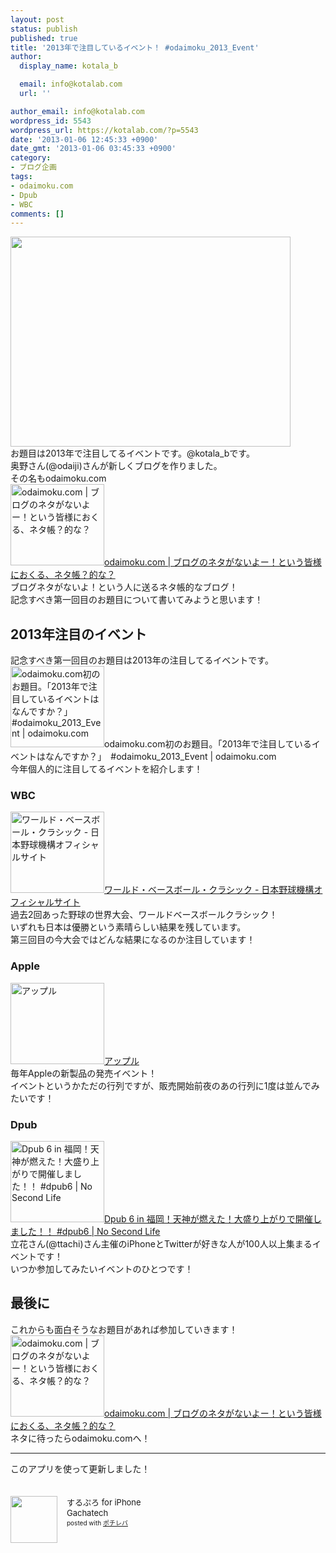 ```yaml
---
layout: post
status: publish
published: true
title: '2013年で注目しているイベント！ #odaimoku_2013_Event'
author:
  display_name: kotala_b

  email: info@kotalab.com
  url: ''

author_email: info@kotalab.com
wordpress_id: 5543
wordpress_url: https://kotalab.com/?p=5543
date: '2013-01-06 12:45:33 +0900'
date_gmt: '2013-01-06 03:45:33 +0900'
category:
- ブログ企画
tags:
- odaimoku.com
- Dpub
- WBC
comments: []
---
```

<p><img alt="" src="https://kotalab.com/wp-content/uploads/slooProImg_20130106124750.png" width="448" height="336" /><br />
お題目は2013年で注目してるイベントです。@kotala_bです。<br />
奥野さん(@odaiji)さんが新しくブログを作りました。<br />
その名もodaimoku.com<br />
<a href="http://odaimoku.com/" target="_blank"><img  class="alignleft" src="https://capture.heartrails.com/150x130?http://odaimoku.com/" alt="odaimoku.com | ブログのネタがないよー！という皆様におくる、ネタ帳？的な？" width="150" height="130" /></a><a href="http://odaimoku.com/" target="_blank">odaimoku.com | ブログのネタがないよー！という皆様におくる、ネタ帳？的な？</a><span class="removed_link" title="b.hatena.ne.jp/entry/http://odaimoku.com/"><img border="0" src="https://b.hatena.ne.jp/entry/image/http://odaimoku.com/" alt="" /></span><br style="clear:both;" />ブログネタがないよ！という人に送るネタ帳的なブログ！<br />
記念すべき第一回目のお題目について書いてみようと思います！<br />
<!--more--></p>
<h2>2013年注目のイベント</h2>
<p>記念すべき第一回目のお題目は2013年の注目してるイベントです。<br />
<span class="removed_link" title="odaimoku.com/2013/01/05/odaimoku-com%e5%88%9d%e3%81%ae%e3%81%8a%e9%a1%8c%e7%9b%ae%e3%80%82/"><img  class="alignleft" src="https://capture.heartrails.com/150x130?http://odaimoku.com/2013/01/05/odaimoku-com%e5%88%9d%e3%81%ae%e3%81%8a%e9%a1%8c%e7%9b%ae%e3%80%82/" alt="odaimoku.com初のお題目。「2013年で注目しているイベントはなんですか？」　#odaimoku_2013_Event | odaimoku.com" width="150" height="130" /></span><span class="removed_link" title="odaimoku.com/2013/01/05/odaimoku-com%e5%88%9d%e3%81%ae%e3%81%8a%e9%a1%8c%e7%9b%ae%e3%80%82/">odaimoku.com初のお題目。「2013年で注目しているイベントはなんですか？」　#odaimoku_2013_Event | odaimoku.com</span><span class="removed_link" title="b.hatena.ne.jp/entry/http://odaimoku.com/2013/01/05/odaimoku-com%e5%88%9d%e3%81%ae%e3%81%8a%e9%a1%8c%e7%9b%ae%e3%80%82/"><img border="0" src="https://b.hatena.ne.jp/entry/image/http://odaimoku.com/2013/01/05/odaimoku-com%e5%88%9d%e3%81%ae%e3%81%8a%e9%a1%8c%e7%9b%ae%e3%80%82/" alt="" /></span><br style="clear:both;" />今年個人的に注目してるイベントを紹介します！</p>
<h3>WBC</h3>
<p><a href="http://www.npb.or.jp/wbc/" target="_blank"><img  class="alignleft" src="https://capture.heartrails.com/150x130?http://www.npb.or.jp/wbc/" alt="ワールド・ベースボール・クラシック - 日本野球機構オフィシャルサイト" width="150" height="130" /></a><a href="http://www.npb.or.jp/wbc/" target="_blank">ワールド・ベースボール・クラシック - 日本野球機構オフィシャルサイト</a><a href="https://b.hatena.ne.jp/entry/http://www.npb.or.jp/wbc/" target="_blank"><img border="0" src="https://b.hatena.ne.jp/entry/image/http://www.npb.or.jp/wbc/" alt="" /></a><br style="clear:both;" />過去2回あった野球の世界大会、ワールドベースボールクラシック！<br />
いずれも日本は優勝という素晴らしい結果を残しています。<br />
第三回目の今大会ではどんな結果になるのか注目しています！</p>
<h3>Apple</h3>
<p><a href="https://www.apple.com/jp/" target="_blank"><img  class="alignleft" src="https://capture.heartrails.com/150x130?https://www.apple.com/jp/" alt="アップル" width="150" height="130" /></a><a href="https://www.apple.com/jp/" target="_blank">アップル</a><a href="https://b.hatena.ne.jp/entry/https://www.apple.com/jp/" target="_blank"><img border="0" src="https://b.hatena.ne.jp/entry/image/https://www.apple.com/jp/" alt="" /></a><br style="clear:both;" />毎年Appleの新製品の発売イベント！<br />
イベントというかただの行列ですが、販売開始前夜のあの行列に1度は並んでみたいです！</p>
<h3>Dpub</h3>
<p><a href="https://www.ttcbn.net/no_second_life/archives/26280" target="_blank"><img  class="alignleft" src="https://capture.heartrails.com/150x130?https://www.ttcbn.net/no_second_life/archives/26280" alt="Dpub 6 in 福岡！天神が燃えた！大盛り上がりで開催しました！！ #dpub6 | No Second Life" width="150" height="130" /></a><a href="https://www.ttcbn.net/no_second_life/archives/26280" target="_blank">Dpub 6 in 福岡！天神が燃えた！大盛り上がりで開催しました！！ #dpub6 | No Second Life</a><a href="https://b.hatena.ne.jp/entry/https://www.ttcbn.net/no_second_life/archives/26280" target="_blank"><img border="0" src="https://b.hatena.ne.jp/entry/image/https://www.ttcbn.net/no_second_life/archives/26280" alt="" /></a><br style="clear:both;" />立花さん(@ttachi)さん主催のiPhoneとTwitterが好きな人が100人以上集まるイベントです！<br />
いつか参加してみたいイベントのひとつです！</p>
<h2>最後に</h2>
<p>これからも面白そうなお題目があれば参加していきます！<br />
<a href="http://odaimoku.com/" target="_blank"><img  class="alignleft" src="https://capture.heartrails.com/150x130?http://odaimoku.com/" alt="odaimoku.com | ブログのネタがないよー！という皆様におくる、ネタ帳？的な？" width="150" height="130" /></a><a href="http://odaimoku.com/" target="_blank">odaimoku.com | ブログのネタがないよー！という皆様におくる、ネタ帳？的な？</a><span class="removed_link" title="b.hatena.ne.jp/entry/http://odaimoku.com/"><img border="0" src="https://b.hatena.ne.jp/entry/image/http://odaimoku.com/" alt="" /></span><br style="clear:both;" />ネタに待ったらodaimoku.comへ！</p>
<hr>
<p>このアプリを使って更新しました！</p>
<div class="pochireba" style="text-align:left;font-size:small;padding:20px 0;/zoom: 1;overflow: hidden;"><span class="removed_link" title="click.linksynergy.com/fs-bin/click?id=d2yYUp776R4&amp;subid=&amp;offerid=94348.1&amp;type=3&amp;tmpid=3910&amp;RD_PARM1=http%253A%252F%252Fitunes.apple.com%252Fjp%252Fapp%252Fsurupuro-for-iphone%252Fid436676299%253Fmt%253D8%2526uo%253D4"><img src="http://a1.mzstatic.com/us/r1000/065/Purple/v4/4c/c6/a8/4cc6a855-cc5c-34ed-0436-36e219eafb81/mzl.xejvrijs.jpg" width="75" height="75" style="float:left;margin:0 15px 0 0;" class="pochi_img" ></span>
<div class="pochi_info" style="text-align:left;/zoom: 1;overflow: hidden;">
<div class="pochi_name"><span class="removed_link" title="click.linksynergy.com/fs-bin/click?id=d2yYUp776R4&amp;subid=&amp;offerid=94348.1&amp;type=3&amp;tmpid=3910&amp;RD_PARM1=http%253A%252F%252Fitunes.apple.com%252Fjp%252Fapp%252Fsurupuro-for-iphone%252Fid436676299%253Fmt%253D8%2526uo%253D4">するぷろ for iPhone</span></div>
<div class="pochi_seller"><span class="removed_link" title="click.linksynergy.com/fs-bin/click?id=d2yYUp776R4&amp;subid=&amp;offerid=94348.1&amp;type=3&amp;tmpid=3910&amp;RD_PARM1=http%253A%252F%252Fitunes.apple.com%252Fjp%252Fartist%252Fgachatech%252Fid358731102%253Fuo%253D4">Gachatech</span></div>
<div class="pochi_post" style="font-size:x-small;">posted with <a href="https://pochireba.com" target="_blank">ポチレバ</a></div>
</div>
<div class="pochireba-footer" style="clear: left"></div>
</div>
